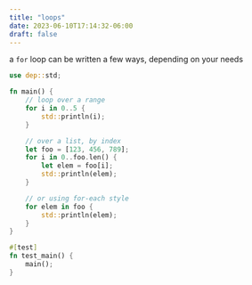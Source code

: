 ```yaml
---
title: "loops"
date: 2023-06-10T17:14:32-06:00
draft: false
---
```


a `for` loop can be written a few ways, depending on your needs

```rust {.codebox}
use dep::std;

fn main() {
    // loop over a range
    for i in 0..5 {
        std::println(i);
    }

    // over a list, by index
    let foo = [123, 456, 789];
    for i in 0..foo.len() {
        let elem = foo[i];
        std::println(elem);
    }

    // or using for-each style
    for elem in foo {
        std::println(elem);
    }
}

#[test]
fn test_main() {
    main();
}
```